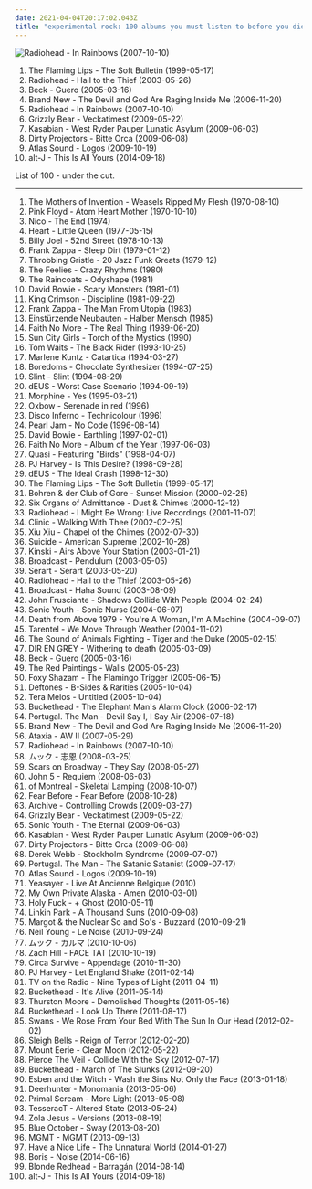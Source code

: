 ```yaml
---
date: 2021-04-04T20:17:02.043Z
title: "experimental rock: 100 albums you must listen to before you die"
---
```

![Radiohead - In Rainbows (2007-10-10)](http://coverartarchive.org/release/ea92a194-2d60-35c7-9d56-0e1dba20cd45/8141643246-500.jpg "Radiohead - In Rainbows (2007-10-10)")
<ol class="albums">
<li data-cover="http://coverartarchive.org/release/58e26176-9898-4a7e-837f-fcb221f1dfc1/21047497043-500.jpg" data-tags="indie, 90s, alternative, rock" role="button">The Flaming Lips - The Soft Bulletin (1999-05-17)</li>
<li data-cover="http://coverartarchive.org/release/60f36c0c-cdcc-34e5-a055-bc3c1843140d/6496042557-500.jpg" data-tags="alternative rock, alternative, 2003" role="button">Radiohead - Hail to the Thief (2003-05-26)</li>
<li data-cover="https://img.discogs.com/WapkDvx93QsCQqFLEOW9Ymn-h7k=/fit-in/600x804/filters:strip_icc():format(jpeg):mode_rgb():quality(90)/discogs-images/R-428290-1460769577-1567.jpeg.jpg" data-tags="alternative, beck" role="button">Beck - Guero (2005-03-16)</li>
<li data-cover="http://coverartarchive.org/release/c9294302-9589-4859-a0ed-d82c65b017db/4724008040-500.jpg" data-tags="alternative rock, alternative" role="button">Brand New - The Devil and God Are Raging Inside Me (2006-11-20)</li>
<li data-cover="http://coverartarchive.org/release/ea92a194-2d60-35c7-9d56-0e1dba20cd45/8141643246-500.jpg" data-tags="alternative, alternative rock" role="button">Radiohead - In Rainbows (2007-10-10)</li>
<li data-cover="http://coverartarchive.org/release/5d7797f1-7efc-350e-8d1f-71c5229502e0/2276646471-500.jpg" data-tags="indie rock" role="button">Grizzly Bear - Veckatimest (2009-05-22)</li>
<li data-cover="http://coverartarchive.org/release/9abf8864-0a0e-4b3b-b560-e950aa8ec9d9/12242454111-500.jpg" data-tags="indie, alternative rock, indie rock, british" role="button">Kasabian - West Ryder Pauper Lunatic Asylum (2009-06-03)</li>
<li data-cover="http://coverartarchive.org/release/5a5b5fe2-0898-3026-afb7-378fb8373752/8131494180-500.jpg" data-tags="experimental, indie rock, freak folk, pitchfork best new music" role="button">Dirty Projectors - Bitte Orca (2009-06-08)</li>
<li data-cover="https://img.discogs.com/j_4O07I17SUQYM7RRn5vXX_eEnI=/fit-in/200x199/filters:strip_icc():format(jpeg):mode_rgb():quality(90)/discogs-images/R-1970873-1255853655.jpeg.jpg" data-tags="4ad" role="button">Atlas Sound - Logos (2009-10-19)</li>
<li data-cover="http://coverartarchive.org/release/8f88b648-658c-4419-9d15-138c9d6d40c1/7480709015-500.jpg" data-tags="electronic, indie, 2010s" role="button">alt-J - This Is All Yours (2014-09-18)</li>
</ol>
List of 100 - under the cut.
<!-- more -->

_________________

<ol class="albums">
<li data-cover="https://via.placeholder.com/450" data-tags="70s, noise rock, experimental rock, blues, psychedelic, avant-garde, free jazz, jazz-fusion, brilliant album cover" role="button">
The Mothers of Invention - Weasels Ripped My Flesh (1970-08-10)
</li>
<li data-cover="http://coverartarchive.org/release/99bb4f7c-753f-34bf-bf10-71ce81a7db3e/14225359048-500.jpg" data-tags="progressive rock" role="button">
Pink Floyd - Atom Heart Mother (1970-10-10)
</li>
<li data-cover="https://img.discogs.com/rgRyAKI8DUhrlKcUD0KtNUTC5u4=/fit-in/301x300/filters:strip_icc():format(jpeg):mode_rgb():quality(90)/discogs-images/R-2243100-1299316097.jpeg.jpg" data-tags="avant-garde" role="button">
Nico - The End (1974)
</li>
<li data-cover="https://img.discogs.com/vycQL72qsloB2hiE8mzb3LLRe8M=/fit-in/600x600/filters:strip_icc():format(jpeg):mode_rgb():quality(90)/discogs-images/R-9647730-1484164037-4884.jpeg.jpg" data-tags="hard rock, classic rock" role="button">
Heart - Little Queen (1977-05-15)
</li>
<li data-cover="http://coverartarchive.org/release/07659b32-36b3-4ff8-91c3-7c9edbe6c4a5/1339538879-500.jpg" data-tags="classic rock" role="button">
Billy Joel - 52nd Street (1978-10-13)
</li>
<li data-cover="http://coverartarchive.org/release/a1f76081-92a2-4c1b-957b-b16c83808df6/8600031514-500.jpg" data-tags="progressive rock, experimental rock" role="button">
Frank Zappa - Sleep Dirt (1979-01-12)
</li>
<li data-cover="https://via.placeholder.com/450" data-tags="industrial" role="button">
Throbbing Gristle - 20 Jazz Funk Greats (1979-12)
</li>
<li data-cover="https://img.discogs.com/lkFFtR4ihpsGjOhW892olMwVJl0=/fit-in/575x575/filters:strip_icc():format(jpeg):mode_rgb():quality(90)/discogs-images/R-1336217-1433823041-9294.jpeg.jpg" data-tags="jangle pop, post-punk, new wave" role="button">
The Feelies - Crazy Rhythms (1980)
</li>
<li data-cover="https://via.placeholder.com/450" data-tags="experimental rock" role="button">
The Raincoats - Odyshape (1981)
</li>
<li data-cover="http://coverartarchive.org/release/70814e13-d7e6-453f-b60e-a347ea238a7c/5169972689-500.jpg" data-tags="new wave" role="button">
David Bowie - Scary Monsters (1981-01)
</li>
<li data-cover="http://coverartarchive.org/release/ecf82f9a-390a-30f6-8301-0679c0cfdc9a/27315801337-500.jpg" data-tags="progressive rock" role="button">
King Crimson - Discipline (1981-09-22)
</li>
<li data-cover="https://via.placeholder.com/450" data-tags="experimental rock, rock, zappa" role="button">
Frank Zappa - The Man From Utopia (1983)
</li>
<li data-cover="http://coverartarchive.org/release/a145f692-63ed-3a69-b405-6e22e73970d2/7808764511-500.jpg" data-tags="industrial" role="button">
Einstürzende Neubauten - Halber Mensch (1985)
</li>
<li data-cover="http://coverartarchive.org/release/bdc6f2fe-cc88-3bdc-93f9-4c69d1f94d64/9560736864-500.jpg" data-tags="alternative metal, alternative rock, rock" role="button">
Faith No More - The Real Thing (1989-06-20)
</li>
<li data-cover="http://coverartarchive.org/release/171c3eca-b519-4d95-9463-a6b7656509e6/19264439793-500.jpg" data-tags="experimental, experimental rock, post-punk, psychedelic, avant-garde" role="button">
Sun City Girls - Torch of the Mystics (1990)
</li>
<li data-cover="http://coverartarchive.org/release/b4f1a2dd-4fae-4b58-bac6-e7809c81c4ce/5455235832-500.jpg" data-tags="90s, experimental, tom waits" role="button">
Tom Waits - The Black Rider (1993-10-25)
</li>
<li data-cover="https://img.discogs.com/Ov6yPU2D7PiRBK9TIFPy_w-5T-A=/fit-in/600x595/filters:strip_icc():format(jpeg):mode_rgb():quality(90)/discogs-images/R-889841-1613762519-6587.jpeg.jpg" data-tags="noise, indie, alternative, experimental rock, guitar, 90s, italian alternative rock, drivethruelvis at 16, una volta compravo i cd, rock alternativo italiano, le pietre miliari: ovvero come imparai a non preoccuparmi e ad amare la musica" role="button">
Marlene Kuntz - Catartica (1994-03-27)
</li>
<li data-cover="https://via.placeholder.com/450" data-tags="experimental, noise rock, experimental rock, japanese, avant-garde" role="button">
Boredoms - Chocolate Synthesizer (1994-07-25)
</li>
<li data-cover="https://img.discogs.com/UmAW3Ky8RixkWUQ3TiMy4xN2x8I=/fit-in/300x300/filters:strip_icc():format(jpeg):mode_rgb():quality(90)/discogs-images/R-439361-1277068552.jpeg.jpg" data-tags="math rock, emo, indie rock, post-rock, experimental rock, instrumental rock, energetic, searching, passionate, intense, aggressive, fiery, uncompromising, dramatic, complex, american underground, manic, harsh, unsettling, volatile, theatrical, steve albini, visceral, difficult, urgent, austere, i need, brian paulson" role="button">
Slint - Slint (1994-08-29)
</li>
<li data-cover="http://coverartarchive.org/release/2c253f0c-3f12-342c-ad5c-f18bdffc0d71/18833730028-500.jpg" data-tags="rock, 1994, alternative, 90s, belgian, indie, belgium" role="button">
dEUS - Worst Case Scenario (1994-09-19)
</li>
<li data-cover="https://img.discogs.com/pEkA8NMhit904bjmJXAfE8BuKhw=/fit-in/350x350/filters:strip_icc():format(jpeg):mode_rgb():quality(90)/discogs-images/R-3546778-1334755331.jpeg.jpg" data-tags="morphine" role="button">
Morphine - Yes (1995-03-21)
</li>
<li data-cover="http://coverartarchive.org/release/a7a285ed-8415-47e2-8138-493f6d90ed87/17473973283-500.jpg" data-tags="noise rock, experimental rock, avant-garde, emd, blues rock, not streamable" role="button">
Oxbow - Serenade in red (1996)
</li>
<li data-cover="https://img.discogs.com/g0hgyhhaUCkRqAYhCuNk4kXKNIU=/fit-in/600x596/filters:strip_icc():format(jpeg):mode_rgb():quality(90)/discogs-images/R-441476-1225594002.jpeg.jpg" data-tags="post-rock, experimental rock, shoegaze" role="button">
Disco Inferno - Technicolour (1996)
</li>
<li data-cover="http://coverartarchive.org/release/c8d42cff-a67c-4a29-9c31-e28ad8fcc32d/10611684247-500.jpg" data-tags="grunge, rock" role="button">
Pearl Jam - No Code (1996-08-14)
</li>
<li data-cover="http://coverartarchive.org/release/d0bf2459-477c-309d-b597-9130106f4a02/28915832286-500.jpg" data-tags="90s" role="button">
David Bowie - Earthling (1997-02-01)
</li>
<li data-cover="https://via.placeholder.com/450" data-tags="rock, alternative metal, alternative, alternative rock" role="button">
Faith No More - Album of the Year (1997-06-03)
</li>
<li data-cover="http://coverartarchive.org/release/51e264dd-6628-4007-a00c-3d067b72611f/5114498331-500.jpg" data-tags="indie, alternative rock, indie pop, happy, experimental rock, drums, lyrics, favorite drummers, sam coomes, sitrc: birds, dr small jukebox, janet weis, roxichord" role="button">
Quasi - Featuring "Birds" (1998-04-07)
</li>
<li data-cover="http://coverartarchive.org/release/91b161bf-275e-3b8f-9fab-643e9d7ab152/14179447399-500.jpg" data-tags="alternative, female vocalists" role="button">
PJ Harvey - Is This Desire? (1998-09-28)
</li>
<li data-cover="https://img.discogs.com/uo8LSOzGj3TgYhCh0LyAkkYtoqA=/fit-in/350x350/filters:strip_icc():format(jpeg):mode_rgb():quality(90)/discogs-images/R-1495799-1263378567.jpeg.jpg" data-tags="indie, rock, 90s" role="button">
dEUS - The Ideal Crash (1998-12-30)
</li>
<li data-cover="http://coverartarchive.org/release/58e26176-9898-4a7e-837f-fcb221f1dfc1/21047497043-500.jpg" data-tags="indie, 90s, alternative, rock" role="button">
The Flaming Lips - The Soft Bulletin (1999-05-17)
</li>
<li data-cover="http://coverartarchive.org/release/e41015a1-90c0-47b3-9ca5-2b1055f1e3d6/6762804815-500.jpg" data-tags="jazz, ambient, noir jazz, doom jazz" role="button">
Bohren & der Club of Gore - Sunset Mission (2000-02-25)
</li>
<li data-cover="https://img.discogs.com/Fx2QNmEq9jGq8GNCiAXHZ3lUaWE=/fit-in/300x300/filters:strip_icc():format(jpeg):mode_rgb():quality(90)/discogs-images/R-703070-1193400225.jpeg.jpg" data-tags="alternative, experimental, indie rock, experimental rock, folk rock, emd, psychedelic rock, research this, mantric acoustic, recent, holy folk, that was good, steveadams fm, steveadamsfm" role="button">
Six Organs of Admittance - Dust & Chimes (2000-12-12)
</li>
<li data-cover="https://via.placeholder.com/450" data-tags="live" role="button">
Radiohead - I Might Be Wrong: Live Recordings (2001-11-07)
</li>
<li data-cover="https://img.discogs.com/r6cIoYd38K6B9x1w1gwU09yZGCY=/fit-in/600x530/filters:strip_icc():format(jpeg):mode_rgb():quality(90)/discogs-images/R-1107900-1192616405.jpeg.jpg" data-tags="indie rock" role="button">
Clinic - Walking With Thee (2002-02-25)
</li>
<li data-cover="http://coverartarchive.org/release/e4cea97c-93ad-4def-b06e-2b00d5e58108/28776071435-500.jpg" data-tags="experimental, experimental rock, kovacs katalin" role="button">
Xiu Xiu - Chapel of the Chimes (2002-07-30)
</li>
<li data-cover="http://coverartarchive.org/release/8f3da71d-2873-4310-8fe7-32fdd28f0928/16156165622-500.jpg" data-tags="electronic, alternative, experimental rock, no wave, electro-industrial, electronic rock, paved wiener, rewind 2002, comeback albums, albumirakkautta" role="button">
Suicide - American Supreme (2002-10-28)
</li>
<li data-cover="http://coverartarchive.org/release/d45055f3-65ac-39c7-ac66-d19a0cf680a7/24961188163-500.jpg" data-tags="alternative, alternative rock, indie rock, post-rock, experimental rock, psychedelia, space rock, post rock, psychedelic rock" role="button">
Kinski - Airs Above Your Station (2003-01-21)
</li>
<li data-cover="http://coverartarchive.org/release/75c1b953-cbcf-450c-9ac6-79fe5be7d170/15328051384-500.jpg" data-tags="experimental, experimental rock, psychedelic, avant-pop" role="button">
Broadcast - Pendulum (2003-05-05)
</li>
<li data-cover="http://coverartarchive.org/release/e5acb0c3-3a10-48b8-ade0-62d9db1a947b/15138234429-500.jpg" data-tags="experimental rock" role="button">
Serart - Serart (2003-05-20)
</li>
<li data-cover="http://coverartarchive.org/release/60f36c0c-cdcc-34e5-a055-bc3c1843140d/6496042557-500.jpg" data-tags="alternative rock, alternative, 2003" role="button">
Radiohead - Hail to the Thief (2003-05-26)
</li>
<li data-cover="http://coverartarchive.org/release/1216e686-0799-4615-9e41-82473842ce07/2626806537-500.jpg" data-tags="electronica, indie, experimental, dream pop" role="button">
Broadcast - Haha Sound (2003-08-09)
</li>
<li data-cover="http://coverartarchive.org/release/0c18d5dd-3e3d-459c-b647-80734819d072/20451673315-500.jpg" data-tags="alternative, experimental" role="button">
John Frusciante - Shadows Collide With People (2004-02-24)
</li>
<li data-cover="http://coverartarchive.org/release/7d60edd1-f1d0-4c29-a2a3-f9ad2d3f2de7/4808033952-500.jpg" data-tags="alternative rock" role="button">
Sonic Youth - Sonic Nurse (2004-06-07)
</li>
<li data-cover="https://via.placeholder.com/450" data-tags="indie rock, dance punk, rock" role="button">
Death from Above 1979 - You're A Woman, I'm A Machine (2004-09-07)
</li>
<li data-cover="https://via.placeholder.com/450" data-tags="experimental, post-rock, experimental rock" role="button">
Tarentel - We Move Through Weather (2004-11-02)
</li>
<li data-cover="https://img.discogs.com/5YOzFKC9_c86SOuNkAW8PrCRBp0=/fit-in/600x530/filters:strip_icc():format(jpeg):mode_rgb():quality(90)/discogs-images/R-1059139-1554311912-3954.jpeg.jpg" data-tags="experimental rock" role="button">
The Sound of Animals Fighting - Tiger and the Duke (2005-02-15)
</li>
<li data-cover="http://coverartarchive.org/release/d35e3a69-75a7-44a1-9e68-fd4e7b548976/11585065817-500.jpg" data-tags="japanese, visual kei, j-rock, dir en grey" role="button">
DIR EN GREY - Withering to death (2005-03-09)
</li>
<li data-cover="https://img.discogs.com/WapkDvx93QsCQqFLEOW9Ymn-h7k=/fit-in/600x804/filters:strip_icc():format(jpeg):mode_rgb():quality(90)/discogs-images/R-428290-1460769577-1567.jpeg.jpg" data-tags="alternative, beck" role="button">
Beck - Guero (2005-03-16)
</li>
<li data-cover="https://via.placeholder.com/450" data-tags="experimental rock" role="button">
The Red Paintings - Walls (2005-05-23)
</li>
<li data-cover="http://coverartarchive.org/release/e3ab55b8-986c-4efb-9ac8-40e8578be4b1/28258528738-500.jpg" data-tags="experimental, experimental rock, avant-garde, post-hardcore, this is some crazy-ass shit right here" role="button">
Foxy Shazam - The Flamingo Trigger (2005-06-15)
</li>
<li data-cover="http://coverartarchive.org/release/47d3278d-9508-47be-bbb0-2ca01ded76a4/1072873279-500.jpg" data-tags="alternative metal, alternative rock" role="button">
Deftones - B-Sides & Rarities (2005-10-04)
</li>
<li data-cover="http://coverartarchive.org/release/02b97054-ca09-44b7-b1f0-d497815ecd94/24232560871-500.jpg" data-tags="math rock, noise rock, experimental rock" role="button">
Tera Melos - Untitled (2005-10-04)
</li>
<li data-cover="http://coverartarchive.org/release/9e304451-c0d1-4ade-bc64-915cef3fcd8a/14928819688-500.jpg" data-tags="experimental rock, avant-garde metal" role="button">
Buckethead - The Elephant Man's Alarm Clock (2006-02-17)
</li>
<li data-cover="https://img.discogs.com/Kyov8NCw3ivnfVVL96VIo221tO8=/fit-in/600x600/filters:strip_icc():format(jpeg):mode_rgb():quality(90)/discogs-images/R-15114960-1586899629-7669.jpeg.jpg" data-tags="alternative, indie rock, experimental rock, listen to this" role="button">
Portugal. The Man - Devil Say I, I Say Air (2006-07-18)
</li>
<li data-cover="http://coverartarchive.org/release/c9294302-9589-4859-a0ed-d82c65b017db/4724008040-500.jpg" data-tags="alternative rock, alternative" role="button">
Brand New - The Devil and God Are Raging Inside Me (2006-11-20)
</li>
<li data-cover="https://img.discogs.com/jKFtbAwGmI6WxqCr6isSJK9DxBg=/fit-in/600x600/filters:strip_icc():format(jpeg):mode_rgb():quality(90)/discogs-images/R-13195210-1549734541-2134.jpeg.jpg" data-tags="post-rock, progressive rock, experimental rock, psychedelic rock, 00s" role="button">
Ataxia - AW II (2007-05-29)
</li>
<li data-cover="http://coverartarchive.org/release/ea92a194-2d60-35c7-9d56-0e1dba20cd45/8141643246-500.jpg" data-tags="alternative, alternative rock" role="button">
Radiohead - In Rainbows (2007-10-10)
</li>
<li data-cover="https://img.discogs.com/USydrwKp4ZXsS1MwQ4ER9_tEKEw=/fit-in/600x596/filters:strip_icc():format(jpeg):mode_rgb():quality(90)/discogs-images/R-16278016-1606460378-9188.jpeg.jpg" data-tags="heavy metal, rock, japanese, alternative rock, indie rock, hard rock, experimental rock, energetic, alternative metal, asian, confident, aggressive, fiery, freewheeling, dramatic, uplifting, male vocalists, 00s, visual kei, motivation, swaggering, lively, visceral, sprawling, boisterous, guys night out, street-smart, hanging out, rambunctious, alternative indie-rock" role="button">
ムック - 志恩 (2008-03-25)
</li>
<li data-cover="https://img.discogs.com/Hw_ZndAWRxMEnyuhvHsBGBsri-g=/fit-in/597x600/filters:strip_icc():format(jpeg):mode_rgb():quality(90)/discogs-images/R-1437402-1246294133.jpeg.jpg" data-tags="metal, rock, alternative, experimental rock, alternative metal, experimental metal, scars on broadway, verwirrteshanuta" role="button">
Scars on Broadway - They Say (2008-05-27)
</li>
<li data-cover="https://img.discogs.com/4C4X0gBA_Bb3bOqO-qJYN1EWvu8=/fit-in/500x500/filters:strip_icc():format(jpeg):mode_rgb():quality(90)/discogs-images/R-1772338-1242367498.jpeg.jpg" data-tags="experimental rock, guitar heroes" role="button">
John 5 - Requiem (2008-06-03)
</li>
<li data-cover="https://via.placeholder.com/450" data-tags="indie pop" role="button">
of Montreal - Skeletal Lamping (2008-10-07)
</li>
<li data-cover="http://coverartarchive.org/release/768956f5-33c6-3a4d-b9d5-6e3ea1baac24/15848745671-500.jpg" data-tags="experimental rock, post-hardcore" role="button">
Fear Before - Fear Before (2008-10-28)
</li>
<li data-cover="https://via.placeholder.com/450" data-tags="trip-hop, progressive rock" role="button">
Archive - Controlling Crowds (2009-03-27)
</li>
<li data-cover="http://coverartarchive.org/release/5d7797f1-7efc-350e-8d1f-71c5229502e0/2276646471-500.jpg" data-tags="indie rock" role="button">
Grizzly Bear - Veckatimest (2009-05-22)
</li>
<li data-cover="https://img.discogs.com/Qs-XsCyFcAq1-r3ykSEGmihWB3k=/fit-in/400x403/filters:strip_icc():format(jpeg):mode_rgb():quality(90)/discogs-images/R-2586371-1291821882.jpeg.jpg" data-tags="alternative rock, noise rock, post-punk" role="button">
Sonic Youth - The Eternal (2009-06-03)
</li>
<li data-cover="http://coverartarchive.org/release/9abf8864-0a0e-4b3b-b560-e950aa8ec9d9/12242454111-500.jpg" data-tags="indie, alternative rock, indie rock, british" role="button">
Kasabian - West Ryder Pauper Lunatic Asylum (2009-06-03)
</li>
<li data-cover="http://coverartarchive.org/release/5a5b5fe2-0898-3026-afb7-378fb8373752/8131494180-500.jpg" data-tags="experimental, indie rock, freak folk, pitchfork best new music" role="button">
Dirty Projectors - Bitte Orca (2009-06-08)
</li>
<li data-cover="https://img.discogs.com/VEH-venpOnoNeugFgxNsFF93fAw=/fit-in/350x350/filters:strip_icc():format(jpeg):mode_rgb():quality(90)/discogs-images/R-1840864-1247067954.jpeg.jpg" data-tags="electronic, alternative, experimental, experimental rock, electronic rock, alt. rock" role="button">
Derek Webb - Stockholm Syndrome (2009-07-07)
</li>
<li data-cover="https://img.discogs.com/mTRSSjl2miRjfC1lZt5q5NFzawE=/fit-in/600x600/filters:strip_icc():format(jpeg):mode_rgb():quality(90)/discogs-images/R-1882336-1290451980.jpeg.jpg" data-tags="indie rock, indie" role="button">
Portugal. The Man - The Satanic Satanist (2009-07-17)
</li>
<li data-cover="https://img.discogs.com/j_4O07I17SUQYM7RRn5vXX_eEnI=/fit-in/200x199/filters:strip_icc():format(jpeg):mode_rgb():quality(90)/discogs-images/R-1970873-1255853655.jpeg.jpg" data-tags="4ad" role="button">
Atlas Sound - Logos (2009-10-19)
</li>
<li data-cover="http://coverartarchive.org/release/7f3be72b-f7d3-423b-b887-b755c9d8fc0b/15352627406-500.jpg" data-tags="experimental rock, 10s" role="button">
Yeasayer - Live At Ancienne Belgique (2010)
</li>
<li data-cover="https://img.discogs.com/He9-rTNrGYxppBToXQXvydPe50M=/fit-in/500x497/filters:strip_icc():format(jpeg):mode_rgb():quality(90)/discogs-images/R-2775991-1308996564.jpeg.jpg" data-tags="french, experimental, piano, acoustic, experimental rock, screamo" role="button">
My Own Private Alaska - Amen (2010-03-01)
</li>
<li data-cover="http://coverartarchive.org/release/4d8cac92-6ec7-4f16-a32e-eccbd51d9dee/6121808913-500.jpg" data-tags="electronic, math rock, noise rock, experimental rock, mkheci" role="button">
Holy Fuck - + Ghost (2010-05-11)
</li>
<li data-cover="https://img.discogs.com/Gkg0AEjfHhMQWW6H1vqt0WvFH8k=/fit-in/600x405/filters:strip_icc():format(jpeg):mode_rgb():quality(90)/discogs-images/R-1315642-1209030156.jpeg.jpg" data-tags="alternative rock, electronic, rock" role="button">
Linkin Park - A Thousand Suns (2010-09-08)
</li>
<li data-cover="http://coverartarchive.org/release/d445059a-0a9f-4df3-80cc-49e4f05d00eb/15447132059-500.jpg" data-tags="rock, alternative rock, indie rock, experimental rock, to explore, good cd" role="button">
Margot & the Nuclear So and So's - Buzzard (2010-09-21)
</li>
<li data-cover="http://coverartarchive.org/release/1152057c-e6e9-4a3e-b4b7-8dcfc281f8af/26937850260-500.jpg" data-tags="folk rock" role="button">
Neil Young - Le Noise (2010-09-24)
</li>
<li data-cover="https://via.placeholder.com/450" data-tags="experimental rock, industrial rock, industrial metal, dance rock" role="button">
ムック - カルマ (2010-10-06)
</li>
<li data-cover="http://coverartarchive.org/release/2a9000af-1768-4ec2-aa01-b44cacb0e887/11441414525-500.jpg" data-tags="noise, math rock, experimental, experimental rock, neo-psychedelia" role="button">
Zach Hill - FACE TAT (2010-10-19)
</li>
<li data-cover="https://img.discogs.com/29SA_cI3a65ib5BIFv60NOKQCB8=/fit-in/600x530/filters:strip_icc():format(jpeg):mode_rgb():quality(90)/discogs-images/R-2831383-1554061581-8073.jpeg.jpg" data-tags="indie, experimental, post-rock, progressive rock, experimental rock" role="button">
Circa Survive - Appendage (2010-11-30)
</li>
<li data-cover="https://img.discogs.com/zISmz0HwlQ-907occ8hezhzkFic=/fit-in/450x450/filters:strip_icc():format(jpeg):mode_rgb():quality(90)/discogs-images/R-3340517-1326505885.jpeg.jpg" data-tags="alternative, political" role="button">
PJ Harvey - Let England Shake (2011-02-14)
</li>
<li data-cover="https://via.placeholder.com/450" data-tags="indie, indie rock, alternative" role="button">
TV on the Radio - Nine Types of Light (2011-04-11)
</li>
<li data-cover="http://coverartarchive.org/release/177a7112-3d75-415b-a199-48658f792ac1/2559900012-500.jpg" data-tags="experimental, experimental rock, avant-garde" role="button">
Buckethead - It's Alive (2011-05-14)
</li>
<li data-cover="https://img.discogs.com/tFUUHU1HSp59vZwf1e1hgGAeV1c=/fit-in/600x600/filters:strip_icc():format(jpeg):mode_rgb():quality(90)/discogs-images/R-2888359-1306884250.jpeg.jpg" data-tags="acoustic, indie, post-punk" role="button">
Thurston Moore - Demolished Thoughts (2011-05-16)
</li>
<li data-cover="https://via.placeholder.com/450" data-tags="experimental, progressive metal, experimental rock" role="button">
Buckethead - Look Up There (2011-08-17)
</li>
<li data-cover="http://coverartarchive.org/release/0ca01c9d-5f30-4d4a-bb44-e89b7ebf6fd2/1940792510-500.jpg" data-tags="noise rock, experimental rock, 10s" role="button">
Swans - We Rose From Your Bed With The Sun In Our Head (2012-02-02)
</li>
<li data-cover="http://coverartarchive.org/release/afc47229-be68-49be-9306-6563a2acbad8/3180799317-500.jpg" data-tags="noise pop, indie rock" role="button">
Sleigh Bells - Reign of Terror (2012-02-20)
</li>
<li data-cover="http://coverartarchive.org/release/ee805eba-996b-48c6-bccb-52b6ff5f4dd7/1017565236-500.jpg" data-tags="folk, indie, drone" role="button">
Mount Eerie - Clear Moon (2012-05-22)
</li>
<li data-cover="http://coverartarchive.org/release/7888bbb8-204b-4701-9f15-ade723cd94ee/7163718243-500.jpg" data-tags="post-hardcore" role="button">
Pierce The Veil - Collide With the Sky (2012-07-17)
</li>
<li data-cover="http://coverartarchive.org/release/f48048e8-66c7-4a2c-8cb9-28f83a76e359/9402505863-500.jpg" data-tags="experimental rock" role="button">
Buckethead - March of The Slunks (2012-09-20)
</li>
<li data-cover="https://img.discogs.com/K3HHAaKOZArCSdgaJG0Hpq5wTRY=/fit-in/600x600/filters:strip_icc():format(jpeg):mode_rgb():quality(90)/discogs-images/R-4206704-1358536944-7924.jpeg.jpg" data-tags="electronica, experimental, female vocalists, gothic rock" role="button">
Esben and the Witch - Wash the Sins Not Only the Face (2013-01-18)
</li>
<li data-cover="http://coverartarchive.org/release/df0f66d1-aad5-4fe1-b758-3fd5aa5908b7/3817529789-500.jpg" data-tags="indie rock" role="button">
Deerhunter - Monomania (2013-05-06)
</li>
<li data-cover="http://coverartarchive.org/release/698ce3c2-e84b-4e85-b60b-1e0cb25969f0/14501283915-500.jpg" data-tags="alternative dance, neo-psychedelia" role="button">
Primal Scream - More Light (2013-05-08)
</li>
<li data-cover="https://img.discogs.com/POmY-BoN9LvTGCqX2A4lwOwz_Sw=/fit-in/400x396/filters:strip_icc():format(jpeg):mode_rgb():quality(90)/discogs-images/R-4596825-1369489163-5231.jpeg.jpg" data-tags="progressive metal" role="button">
TesseracT - Altered State (2013-05-24)
</li>
<li data-cover="https://img.discogs.com/VhSMhxPAX0ohlN01LrEVL1QdZBw=/fit-in/600x600/filters:strip_icc():format(jpeg):mode_rgb():quality(90)/discogs-images/R-5303874-1390141495-9498.jpeg.jpg" data-tags="experimental" role="button">
Zola Jesus - Versions (2013-08-19)
</li>
<li data-cover="http://coverartarchive.org/release/ae3d3232-3b1a-4612-95e9-76dc655b0c40/4949344952-500.jpg" data-tags="alternative rock, experimental rock, post-grunge, beautiful cover" role="button">
Blue October - Sway (2013-08-20)
</li>
<li data-cover="https://img.discogs.com/xqle5qq7-W1STD03A53IKVevd8w=/fit-in/500x440/filters:strip_icc():format(jpeg):mode_rgb():quality(90)/discogs-images/R-8594395-1464727281-3643.jpeg.jpg" data-tags="neo-psychedelia, psychedelic rock" role="button">
MGMT - MGMT (2013-09-13)
</li>
<li data-cover="http://coverartarchive.org/release/5983b723-c46b-417c-ba5d-dedb5fde9e6b/21907065051-500.jpg" data-tags="post-punk, shoegaze, drone" role="button">
Have a Nice Life - The Unnatural World (2014-01-27)
</li>
<li data-cover="http://coverartarchive.org/release/94a5b3b9-5e56-4f04-86fd-877c99cd720d/8102222224-500.jpg" data-tags="experimental, noise rock, shoegaze" role="button">
Boris - Noise (2014-06-16)
</li>
<li data-cover="https://img.discogs.com/gRK9qXxMhL4A8iR9BH6UhZ0qAds=/fit-in/494x500/filters:strip_icc():format(jpeg):mode_rgb():quality(90)/discogs-images/R-5951182-1447146079-7615.jpeg.jpg" data-tags="2014 releases, 2014: albums" role="button">
Blonde Redhead - Barragán (2014-08-14)
</li>
<li data-cover="http://coverartarchive.org/release/8f88b648-658c-4419-9d15-138c9d6d40c1/7480709015-500.jpg" data-tags="electronic, indie, 2010s" role="button">
alt-J - This Is All Yours (2014-09-18)
</li>
</ol>